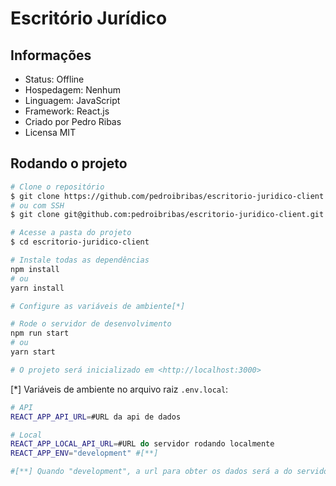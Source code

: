 # Escritório Jurídico

## Informações

- Status: Offline
- Hospedagem: Nenhum
- Linguagem: JavaScript
- Framework: React.js
- Criado por Pedro Ribas
- Licensa MIT

## Rodando o projeto

```bash
# Clone o repositório
$ git clone https://github.com/pedroibribas/escritorio-juridico-client.git
# ou com SSH
$ git clone git@github.com:pedroibribas/escritorio-juridico-client.git

# Acesse a pasta do projeto
$ cd escritorio-juridico-client

# Instale todas as dependências
npm install
# ou
yarn install

# Configure as variáveis de ambiente[*]

# Rode o servidor de desenvolvimento
npm run start
# ou
yarn start

# O projeto será inicializado em <http://localhost:3000>
```

[*] Variáveis de ambiente no arquivo raiz `.env.local`:

```bash
# API
REACT_APP_API_URL=#URL da api de dados

# Local
REACT_APP_LOCAL_API_URL=#URL do servidor rodando localmente
REACT_APP_ENV="development" #[**]

#[**] Quando "development", a url para obter os dados será a do servidor local.
```
